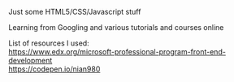 Just some HTML5/CSS/Javascript stuff

Learning from Googling and various tutorials and courses online

List of resources I used:  
https://www.edx.org/microsoft-professional-program-front-end-development  
https://codepen.io/nian980  

